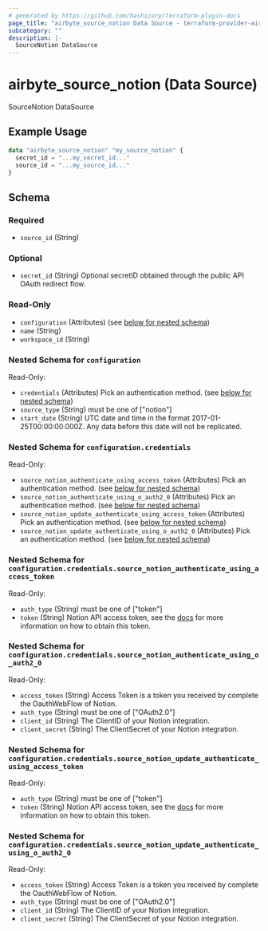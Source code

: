 ```yaml
---
# generated by https://github.com/hashicorp/terraform-plugin-docs
page_title: "airbyte_source_notion Data Source - terraform-provider-airbyte"
subcategory: ""
description: |-
  SourceNotion DataSource
---
```


# airbyte_source_notion (Data Source)

SourceNotion DataSource

## Example Usage

```terraform
data "airbyte_source_notion" "my_source_notion" {
  secret_id = "...my_secret_id..."
  source_id = "...my_source_id..."
}
```

<!-- schema generated by tfplugindocs -->
## Schema

### Required

- `source_id` (String)

### Optional

- `secret_id` (String) Optional secretID obtained through the public API OAuth redirect flow.

### Read-Only

- `configuration` (Attributes) (see [below for nested schema](#nestedatt--configuration))
- `name` (String)
- `workspace_id` (String)

<a id="nestedatt--configuration"></a>
### Nested Schema for `configuration`

Read-Only:

- `credentials` (Attributes) Pick an authentication method. (see [below for nested schema](#nestedatt--configuration--credentials))
- `source_type` (String) must be one of ["notion"]
- `start_date` (String) UTC date and time in the format 2017-01-25T00:00:00.000Z. Any data before this date will not be replicated.

<a id="nestedatt--configuration--credentials"></a>
### Nested Schema for `configuration.credentials`

Read-Only:

- `source_notion_authenticate_using_access_token` (Attributes) Pick an authentication method. (see [below for nested schema](#nestedatt--configuration--credentials--source_notion_authenticate_using_access_token))
- `source_notion_authenticate_using_o_auth2_0` (Attributes) Pick an authentication method. (see [below for nested schema](#nestedatt--configuration--credentials--source_notion_authenticate_using_o_auth2_0))
- `source_notion_update_authenticate_using_access_token` (Attributes) Pick an authentication method. (see [below for nested schema](#nestedatt--configuration--credentials--source_notion_update_authenticate_using_access_token))
- `source_notion_update_authenticate_using_o_auth2_0` (Attributes) Pick an authentication method. (see [below for nested schema](#nestedatt--configuration--credentials--source_notion_update_authenticate_using_o_auth2_0))

<a id="nestedatt--configuration--credentials--source_notion_authenticate_using_access_token"></a>
### Nested Schema for `configuration.credentials.source_notion_authenticate_using_access_token`

Read-Only:

- `auth_type` (String) must be one of ["token"]
- `token` (String) Notion API access token, see the <a href="https://developers.notion.com/docs/authorization">docs</a> for more information on how to obtain this token.


<a id="nestedatt--configuration--credentials--source_notion_authenticate_using_o_auth2_0"></a>
### Nested Schema for `configuration.credentials.source_notion_authenticate_using_o_auth2_0`

Read-Only:

- `access_token` (String) Access Token is a token you received by complete the OauthWebFlow of Notion.
- `auth_type` (String) must be one of ["OAuth2.0"]
- `client_id` (String) The ClientID of your Notion integration.
- `client_secret` (String) The ClientSecret of your Notion integration.


<a id="nestedatt--configuration--credentials--source_notion_update_authenticate_using_access_token"></a>
### Nested Schema for `configuration.credentials.source_notion_update_authenticate_using_access_token`

Read-Only:

- `auth_type` (String) must be one of ["token"]
- `token` (String) Notion API access token, see the <a href="https://developers.notion.com/docs/authorization">docs</a> for more information on how to obtain this token.


<a id="nestedatt--configuration--credentials--source_notion_update_authenticate_using_o_auth2_0"></a>
### Nested Schema for `configuration.credentials.source_notion_update_authenticate_using_o_auth2_0`

Read-Only:

- `access_token` (String) Access Token is a token you received by complete the OauthWebFlow of Notion.
- `auth_type` (String) must be one of ["OAuth2.0"]
- `client_id` (String) The ClientID of your Notion integration.
- `client_secret` (String) The ClientSecret of your Notion integration.



